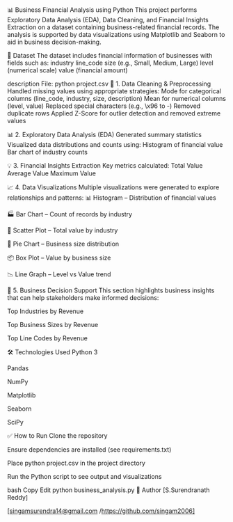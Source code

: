 📊 Business Financial Analysis using Python
This project performs Exploratory Data Analysis (EDA), Data Cleaning, and Financial Insights Extraction on a dataset containing business-related financial records. The analysis is supported by data visualizations using Matplotlib and Seaborn to aid in business decision-making.

📁 Dataset
The dataset includes financial information of businesses with fields such as:
industry
line_code
size (e.g., Small, Medium, Large)
level (numerical scale)
value (financial amount)

description
File: python project.csv
🧼 1. Data Cleaning & Preprocessing
Handled missing values using appropriate strategies:
Mode for categorical columns (line_code, industry, size, description)
Mean for numerical columns (level, value)
Replaced special characters (e.g., \x96 to -)
Removed duplicate rows
Applied Z-Score for outlier detection and removed extreme values

📊 2. Exploratory Data Analysis (EDA)
Generated summary statistics
Visualized data distributions and counts using:
Histogram of financial value
Bar chart of industry counts

💡 3. Financial Insights Extraction
Key metrics calculated:
Total Value
Average Value
Maximum Value

📈 4. Data Visualizations
Multiple visualizations were generated to explore relationships and patterns:
📊 Histogram – Distribution of financial values

🏭 Bar Chart – Count of records by industry

📌 Scatter Plot – Total value by industry

🧁 Pie Chart – Business size distribution

📦 Box Plot – Value by business size

📉 Line Graph – Level vs Value trend

🧠 5. Business Decision Support
This section highlights business insights that can help stakeholders make informed decisions:

Top Industries by Revenue

Top Business Sizes by Revenue

Top Line Codes by Revenue

🛠️ Technologies Used
Python 3

Pandas

NumPy

Matplotlib

Seaborn

SciPy

✅ How to Run
Clone the repository

Ensure dependencies are installed (see requirements.txt)

Place python project.csv in the project directory

Run the Python script to see output and visualizations

bash
Copy
Edit
python business_analysis.py
📌 Author
[S.Surendranath Reddy]

[singamsurendra14@gmail.com /https://github.com/singam2006]

